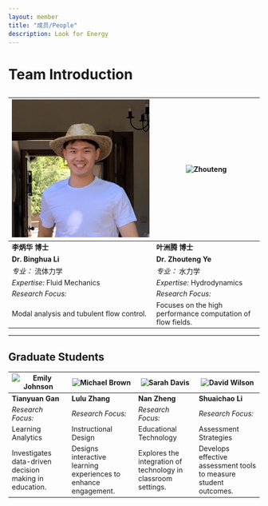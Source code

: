 ```yaml
---
layout: member
title: "成员/People"
description: Look for Energy
---
```


# Team Introduction

## 

| ![Binghua](/assets/images/Binghua.png) | ![Zhouteng](path/to/Zhouteng.jpg) |
|-------------------------------------|---------------------------------|
| **李炳华 博士**                     | **叶洲腾 博士**               |
| **Dr. Binghua Li**                | **Dr. Zhouteng Ye**               |
| *专业：* 流体力学 | *专业：*  水力学|
| *Expertise:* Fluid Mechanics | *Expertise:*  Hydrodynamics|
| *Research Focus:*                  | *Research Focus:*               |
| Modal analysis and tubulent flow control. | Focuses on the high performance computation of flow fields. |

---

## Graduate Students

| ![Emily Johnson](path/to/emily.jpg) | ![Michael Brown](path/to/michael.jpg) | ![Sarah Davis](path/to/sarah.jpg) | ![David Wilson](path/to/david.jpg) |
|---------------------------------------|----------------------------------------|-------------------------------------|-------------------------------------|
| **Tianyuan Gan**                     | **Lulu Zhang**                      | **Nan Zheng**                     | **Shuaichao Li**                    |
| *Research Focus:*                     | *Research Focus:*                      | *Research Focus:*                   | *Research Focus:*                   |
| Learning Analytics                    | Instructional Design                   | Educational Technology               | Assessment Strategies                |
| Investigates data-driven decision making in education. | Designs interactive learning experiences to enhance engagement. | Explores the integration of technology in classroom settings. | Develops effective assessment tools to measure student outcomes. |
